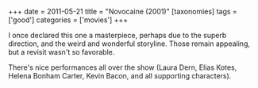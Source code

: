 +++
date = 2011-05-21
title = "Novocaine (2001)"
[taxonomies]
tags = ['good']
categories = ['movies']
+++

I once declared this one a masterpiece, perhaps due to the superb
direction, and the weird and wonderful storyline. Those remain
appealing, but a revisit wasn't so favorable.

There's nice performances all over the show (Laura Dern, Elias Kotes,
Helena Bonham Carter, Kevin Bacon, and all supporting characters).
